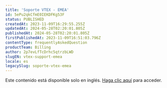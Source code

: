 ```yaml
---
title: 'Soporte VTEX - EMEA'
id: 5ePu2qkCfmE0IEKDFKg53F
status: PUBLISHED
createdAt: 2023-11-09T16:29:55.255Z
updatedAt: 2024-05-28T02:20:01.805Z
publishedAt: 2024-05-28T02:20:01.805Z
firstPublishedAt: 2023-11-09T16:51:03.796Z
contentType: frequentlyAskedQuestion
productTeam: Billing
author: 2p7evLfTcDrhc5qtrzbLWD
slugEN: vtex-support-emea
locale: es
legacySlug: soporte-vtex-emea
---
```


Este contenido está disponible solo en inglés. [Haga clic aquí](https://help.vtex.com/faq/suporte-vtex-emea--5ePu2qkCfmE0IEKDFKg53F) para acceder.

